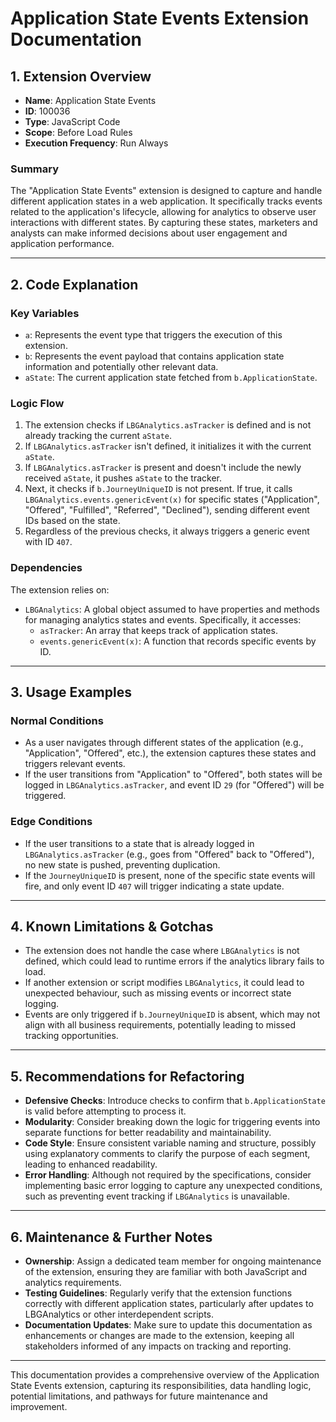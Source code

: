 # Application State Events Extension Documentation

## 1. Extension Overview
- **Name**: Application State Events
- **ID**: 100036
- **Type**: JavaScript Code
- **Scope**: Before Load Rules
- **Execution Frequency**: Run Always

### Summary
The "Application State Events" extension is designed to capture and handle different application states in a web application. It specifically tracks events related to the application's lifecycle, allowing for analytics to observe user interactions with different states. By capturing these states, marketers and analysts can make informed decisions about user engagement and application performance.

---

## 2. Code Explanation

### Key Variables
- `a`: Represents the event type that triggers the execution of this extension.
- `b`: Represents the event payload that contains application state information and potentially other relevant data.
- `aState`: The current application state fetched from `b.ApplicationState`.

### Logic Flow
1. The extension checks if `LBGAnalytics.asTracker` is defined and is not already tracking the current `aState`.
2. If `LBGAnalytics.asTracker` isn't defined, it initializes it with the current `aState`.
3. If `LBGAnalytics.asTracker` is present and doesn't include the newly received `aState`, it pushes `aState` to the tracker.
4. Next, it checks if `b.JourneyUniqueID` is not present. If true, it calls `LBGAnalytics.events.genericEvent(x)` for specific states ("Application", "Offered", "Fulfilled", "Referred", "Declined"), sending different event IDs based on the state.
5. Regardless of the previous checks, it always triggers a generic event with ID `407`.

### Dependencies
The extension relies on:
- `LBGAnalytics`: A global object assumed to have properties and methods for managing analytics states and events. Specifically, it accesses:
  - `asTracker`: An array that keeps track of application states.
  - `events.genericEvent(x)`: A function that records specific events by ID.

---

## 3. Usage Examples

### Normal Conditions
- As a user navigates through different states of the application (e.g., "Application", "Offered", etc.), the extension captures these states and triggers relevant events.
- If the user transitions from "Application" to "Offered", both states will be logged in `LBGAnalytics.asTracker`, and event ID `29` (for "Offered") will be triggered.

### Edge Conditions
- If the user transitions to a state that is already logged in `LBGAnalytics.asTracker` (e.g., goes from "Offered" back to "Offered"), no new state is pushed, preventing duplication.
- If the `JourneyUniqueID` is present, none of the specific state events will fire, and only event ID `407` will trigger indicating a state update.

---

## 4. Known Limitations & Gotchas
- The extension does not handle the case where `LBGAnalytics` is not defined, which could lead to runtime errors if the analytics library fails to load.
- If another extension or script modifies `LBGAnalytics`, it could lead to unexpected behaviour, such as missing events or incorrect state logging.
- Events are only triggered if `b.JourneyUniqueID` is absent, which may not align with all business requirements, potentially leading to missed tracking opportunities.

---

## 5. Recommendations for Refactoring
- **Defensive Checks**: Introduce checks to confirm that `b.ApplicationState` is valid before attempting to process it.
- **Modularity**: Consider breaking down the logic for triggering events into separate functions for better readability and maintainability.
- **Code Style**: Ensure consistent variable naming and structure, possibly using explanatory comments to clarify the purpose of each segment, leading to enhanced readability.
- **Error Handling**: Although not required by the specifications, consider implementing basic error logging to capture any unexpected conditions, such as preventing event tracking if `LBGAnalytics` is unavailable.

---

## 6. Maintenance & Further Notes
- **Ownership**: Assign a dedicated team member for ongoing maintenance of the extension, ensuring they are familiar with both JavaScript and analytics requirements.
- **Testing Guidelines**: Regularly verify that the extension functions correctly with different application states, particularly after updates to LBGAnalytics or other interdependent scripts.
- **Documentation Updates**: Make sure to update this documentation as enhancements or changes are made to the extension, keeping all stakeholders informed of any impacts on tracking and reporting.

--- 

This documentation provides a comprehensive overview of the Application State Events extension, capturing its responsibilities, data handling logic, potential limitations, and pathways for future maintenance and improvement.